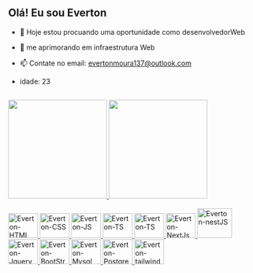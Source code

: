 ## Olá! Eu sou Everton
- 🔭 Hoje estou procuando uma oportunidade como desenvolvedorWeb
  
- 🌱 me aprimorando em infraestrutura Web 

- 📫 Contate no email: evertonmoura137@outlook.com

- idade: 23
##  
<div>
  <a href="https://github.com/Everton3012"/>
  <img height="200em" src="https://github-readme-stats.vercel.app/api?username=Everton3012&show_icons=true&theme=chartreuse-dark&include_all_commits=true&count_private=true"/>
  <img height="200em" src="https://github-readme-stats.vercel.app/api/top-langs/?username=Everton3012&layout=compact&langs_count=12&theme=chartreuse-dark"/>
</div>
<div style="display: inline_block">
  <br/>
  <img alaign="center" alt="Everton-HTML" height="50" width="60" src="https://cdn.jsdelivr.net/gh/devicons/devicon@latest/icons/html5/html5-plain-wordmark.svg" />
  <img alaign="center" alt="Everton-CSS" height="50" width="60" src="https://cdn.jsdelivr.net/gh/devicons/devicon@latest/icons/css3/css3-plain-wordmark.svg" />      
  <img alaign="center" alt="Everton-JS" height="50" width="60" src="https://cdn.jsdelivr.net/gh/devicons/devicon@latest/icons/javascript/javascript-plain.svg" />
  <img alaign="center" alt="Everton-TS" height="50" width="60" src="https://cdn.jsdelivr.net/gh/devicons/devicon@latest/icons/typescript/typescript-plain.svg" />
  <img alaign="center" alt="Everton-TS" height="50" width="60" src="https://cdn.jsdelivr.net/gh/devicons/devicon@latest/icons/react/react-original-wordmark.svg" />
  <img alaign="center" alt="Everton-NextJs" height="50" width="60" src="https://cdn.jsdelivr.net/gh/devicons/devicon@latest/icons/nextjs/nextjs-original.svg" />
  <img alaign="center" alt="Everton-nestJS" height="60" width="70" src="https://cdn.jsdelivr.net/gh/devicons/devicon@latest/icons/nestjs/nestjs-original-wordmark.svg" />
  <img alaign="center" alt="Everton-Jquery" height="50" width="60" src="https://cdn.jsdelivr.net/gh/devicons/devicon@latest/icons/jquery/jquery-plain-wordmark.svg" />
  <img alaign="center" alt="Everton-BootStrap" height="50" width="60"  src="https://cdn.jsdelivr.net/gh/devicons/devicon@latest/icons/bootstrap/bootstrap-plain-wordmark.svg" />
  <img alaign="center" alt="Everton-Mysql" height="50" width="60" src="https://cdn.jsdelivr.net/gh/devicons/devicon@latest/icons/mysql/mysql-original-wordmark.svg" />
  <img alaign="center" alt="Everton-Postgres" height="50" width="60" src="https://cdn.jsdelivr.net/gh/devicons/devicon@latest/icons/postgresql/postgresql-plain-wordmark.svg" />
  <img alaign="center" alt="Everton-tailwindcss" height="50" width="60" src="https://cdn.jsdelivr.net/gh/devicons/devicon@latest/icons/tailwindcss/tailwindcss-original-wordmark.svg" />
</div>

